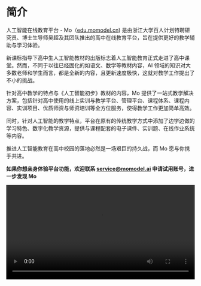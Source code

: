 # 简介

人工智能在线教育平台 - Mo（[edu.momodel.cn](https://edu.momodel.cn)) 是由浙江大学百人计划特聘研究员、博士生导师吴超及其团队推出的高中在线教育平台，旨在提供更好的教学辅助与学习体验。
  
新课标指导下高中生人工智能教材的出版标志着人工智能教育正式走进了高中课堂。然而，不同于以往已经固化的如语文、数学等教材内容，AI 领域的知识对大多数老师和学生而言，都是全新的内容，且更新速度极快，这就对教学工作提出了不小的挑战。  

针对高中教学的特点与《人工智能初步》教材的内容，Mo 提供了一站式教学解决方案，包括针对高中使用的线上实训与教学平台、管理平台、课程体系、课程内容、实训项目、优质师资与师资培训等全方位服务，使得教学工作更加简单高效。  

同时，针对人工智能的教学特点，平台在原有的传统教学方式中添加了边学边做的学习特色、数字化教学资源，提供与课程配套的电子课件、实训题、在线作业系统等内容。
  
推进人工智能教育在高中校园的落地必然是一场艰巨的持久战，而 Mo 愿与你携手共进。  

**如果你想亲身体验平台功能，欢迎联系 service@momodel.ai 申请试用账号，进一步发现 Mo**

<video src="https://files.momodel.cn/Mo_Box_edu_version_tutorial.mp4" controls="controls" style="width: 100%;"></video>

